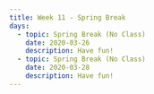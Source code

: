 ```yaml
---
title: Week 11 - Spring Break
days:
  - topic: Spring Break (No Class)
    date: 2020-03-26
    description: Have fun!
  - topic: Spring Break (No Class)
    date: 2020-03-28
    description: Have fun!
---
```



